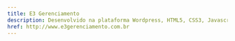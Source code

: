 ```yaml
---
title: E3 Gerenciamento
description: Desenvolvido na plataforma Wordpress, HTML5, CSS3, Javascript, PHP, Responsivo, Bootstrap.
href: http://www.e3gerenciamento.com.br
---
```


